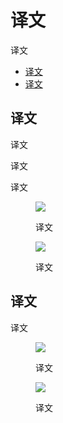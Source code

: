 <div class="article__intro">

[en]: <> (Android bars)
# 译文

[en]: <> (The following guidance applies to Android only.)
译文

<nav>

[en]: <> (Status bar)
[en]: <> (Android navigation bar)
* [译文](#status-bar)
* [译文](#android-navigation-bar)

</nav>

</div><div class="article__body">

[en]: <> (Status bar)
<h2 id="status-bar">译文</h2>

[en]: <> (On Android, the status bar contains notification icons and system icons.)
译文

[en]: <> (Metrics:)
译文

[en]: <> (Android status bar height: 24dp )
译文

<div class="mdui-row-sm-2"><div class="mdui-col">

<figure>

![]({assets_path}/platform-guidance/android-bars/as-statusbar.png)

<figcaption>

[en]: <> (Android status bar.)
译文

</figcaption></figure>

</div><div class="mdui-col">

<figure>

![]({assets_path}/platform-guidance/android-bars/as-appbar.png)

<figcaption>

[en]: <> (Android status bar on top of the app bar)
译文

</figcaption></figure>

</div></div>

[en]: <> (Android navigation bar)
<h2 id="android-navigation-bar">译文</h2>

[en]: <> (The Android navigation bar in Android houses the device navigation controls: Back, Home, and Overview. It also displays a menu for apps written for Android 2.3 or earlier.)
译文

<div class="mdui-row-sm-2"><div class="mdui-col">

<figure>

![]({assets_path}/platform-guidance/android-bars/android-only-additional6.png)

<figcaption>

[en]: <> (Dark)
译文

</figcaption></figure>

</div><div class="mdui-col">

<figure>

![]({assets_path}/platform-guidance/android-bars/android-only-additional7.png)

<figcaption>

[en]: <> (Light)
译文

</figcaption></figure>

</div></div>
</div>
